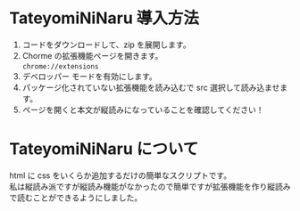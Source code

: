 # TateyomiNiNaru 導入方法
1. コードをダウンロードして、zip を展開します。
2. Chorme の拡張機能ページを開きます。  
   `chrome://extensions`
4. デベロッパー モードを有効にします。
5. パッケージ化されていない拡張機能を読み込むで src 選択して読み込ませます。
6. ページを開くと本文が縦読みになっていることを確認してください！

# TateyomiNiNaru について
html に css をいくらか追加するだけの簡単なスクリプトです。  
私は縦読み派ですが縦読み機能がなかったので簡単ですが拡張機能を作り縦読みで読むことができるようにしました。
